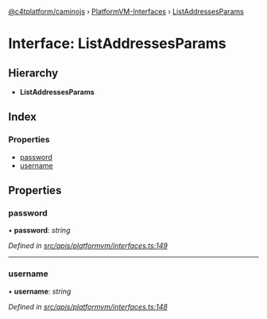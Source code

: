 [@c4tplatform/caminojs](../api.md) › [PlatformVM-Interfaces](../modules/platformvm_interfaces.md) › [ListAddressesParams](platformvm_interfaces.listaddressesparams.md)

# Interface: ListAddressesParams

## Hierarchy

* **ListAddressesParams**

## Index

### Properties

* [password](platformvm_interfaces.listaddressesparams.md#password)
* [username](platformvm_interfaces.listaddressesparams.md#username)

## Properties

###  password

• **password**: *string*

*Defined in [src/apis/platformvm/interfaces.ts:149](https://github.com/chain4travel/caminojs/blob/8077d740/src/apis/platformvm/interfaces.ts#L149)*

___

###  username

• **username**: *string*

*Defined in [src/apis/platformvm/interfaces.ts:148](https://github.com/chain4travel/caminojs/blob/8077d740/src/apis/platformvm/interfaces.ts#L148)*
